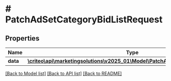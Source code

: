 # # PatchAdSetCategoryBidListRequest

## Properties

Name | Type | Description | Notes
------------ | ------------- | ------------- | -------------
**data** | [**\criteo\api\marketingsolutions\v2025_01\Model\PatchAdSetCategoryBidResource[]**](PatchAdSetCategoryBidResource.md) |  | [optional]

[[Back to Model list]](../../README.md#models) [[Back to API list]](../../README.md#endpoints) [[Back to README]](../../README.md)
